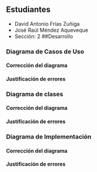 ## Estudiantes
- David Antonio Frías Zuñiga
- José Raúl Méndez Aqueveque
- Sección: 2
##Desarrollo

### Diagrama de Casos de Uso

#### Corrección del diagrama

#### Justificación de errores

### Diagrama de clases

#### Corrección del diagrama

#### Justificación de errores

### Diagrama de Implementación

#### Corrección del diagrama

#### Justificación de errores

